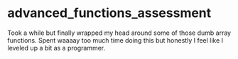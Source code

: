 # advanced_functions_assessment
Took a while but finally wrapped my head around some of those dumb array functions. Spent waaaay too much time doing this but honestly I feel like I leveled up a bit as a programmer. 
